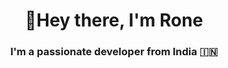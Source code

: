 # <H1 align="center">👋Hey there, I'm Rone</H1>

###  <H3 align="center">I'm a passionate developer from India 🇮🇳</H3>
